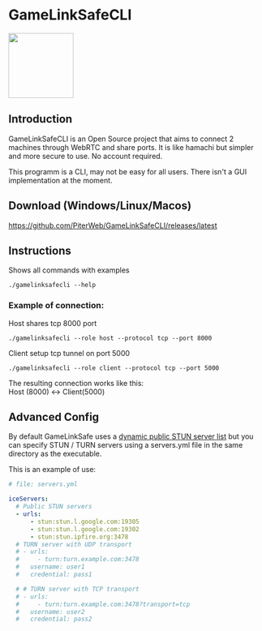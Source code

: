 

# GameLinkSafeCLI

<img src="https://github.com/user-attachments/assets/2409330c-3060-4bf9-abc5-46965c10c470" width="128" height="128" />

## Introduction

GameLinkSafeCLI is an Open Source project that aims to connect 2 machines through WebRTC and share ports.
It is like hamachi but simpler and more secure to use. No account required.

This programm is a CLI, may not be easy for all users. There isn't a GUI implementation at the moment.

## Download (Windows/Linux/Macos)

https://github.com/PiterWeb/GameLinkSafeCLI/releases/latest

## Instructions

Shows all commands with examples
```
./gamelinksafecli --help
```

### Example of connection:

Host shares tcp 8000 port
```
./gamelinksafecli --role host --protocol tcp --port 8000
```

Client setup tcp tunnel on port 5000
```
./gamelinksafecli --role client --protocol tcp --port 5000
```
The resulting connection works like this:<br>
Host (8000) <-> Client(5000)

## Advanced Config

By default GameLinkSafe uses a [dynamic public STUN server list](https://github.com/pradt2/always-online-stun) but you can specify STUN / TURN servers using a servers.yml file in the same directory as the executable.

This is an example of use:
```yaml
# file: servers.yml

iceServers:
  # Public STUN servers
  - urls:
      - stun:stun.l.google.com:19305
      - stun:stun.l.google.com:19302
      - stun:stun.ipfire.org:3478
  # TURN server with UDP transport
  # - urls:
  #     - turn:turn.example.com:3478
  #   username: user1
  #   credential: pass1

  # # TURN server with TCP transport
  # - urls:
  #     - turn:turn.example.com:3478?transport=tcp
  #   username: user2
  #   credential: pass2
```
